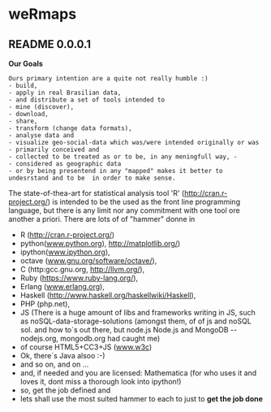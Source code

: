 weRmaps
=======

README 0.0.0.1 
--------------
<b>Our Goals</b>
```
Ours primary intention are a quite not really humble :)
- build, 
- apply in real Brasilian data, 
- and distribute a set of tools intended to 
- mine (discover), 
- download, 
- share, 
- transform (change data formats), 
- analyse data and 
- visualize geo-social-data which was/were intended originally or was 
- primarily conceived and 
- collected to be treated as or to be, in any meningfull way, -
- considered as geographic data
- or by being presentend in any "mapped" makes it better to undesrstand and to be  in order to make sense.
```
The state-of-thea-art for statistical analysis tool 'R' (http://cran.r-project.org/) is intended to be the used 
as the front line programming language, but there is any limit nor any commitment with one tool ore 
another a priori. 
There are lots of of "hammer" donne in 
- R (http://cran.r-project.org/)
- python(www.python.org), http://matplotlib.org/)
- ipython(www.ipython.org),  
- octave (www.gnu.org/software/octave/), 
- C (http:gcc.gnu.org, http://llvm.org/), 
- Ruby (https://www.ruby-lang.org/), 
- Erlang (www.erlang.org),
- Haskell (http://www.haskell.org/haskellwiki/Haskell),
- PHP (php.net),
- JS (There is a huge amount of libs and frameworks writing in JS, such as noSQL-data-storage-solutions (amongst them, of of js and noSQL sol. and how to´s out there, but node.js
Node.js and MongoDB -- nodejs.org, mongodb.org had caught me)
- of course HTML5+CC3+JS (www.w3c)
- Ok, there´s Java alsoo :-)
- and so on, and on ... 
- and, if needed and you are licensed: Mathematica (for who uses it and loves it, dont miss a thorough look into ipython!) 
- so, get the job defined and
- lets shall use the most suited hammer to each to just to <b>get the job done</b>


